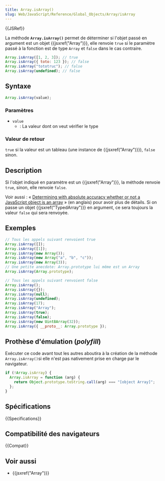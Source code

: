 ```yaml
---
title: Array.isArray()
slug: Web/JavaScript/Reference/Global_Objects/Array/isArray
---
```


{{JSRef}}

La méthode **`Array.isArray()`** permet de déterminer si l'objet passé en argument est un objet {{jsxref("Array")}}, elle renvoie `true` si le paramètre passé à la fonction est de type `Array` et `false` dans le cas contraire.

```js
Array.isArray([1, 2, 3]); // true
Array.isArray({ toto: 123 }); // false
Array.isArray("tototruc"); // false
Array.isArray(undefined); // false
```

## Syntaxe

```js
Array.isArray(value);
```

### Paramètres

- `value`
  - : La valeur dont on veut vérifier le type

### Valeur de retour

`true` si la valeur est un tableau (une instance de {{jsxref("Array")}}), `false` sinon.

## Description

Si l'objet indiqué en paramètre est un {{jsxref("Array")}}, la méthode renvoie `true`, sinon, elle renvoie `false`.

Voir aussi : « [Determining with absolute accuracy whether or not a JavaScript object is an array](http://web.mit.edu/jwalden/www/isArray.html) » (en anglais) pour avoir plus de détails. Si on passe un objet {{jsxref("TypedArray")}} en argument, ce sera toujours la valeur `false` qui sera renvoyée.

## Exemples

```js
// Tous les appels suivant renvoient true
Array.isArray([]);
Array.isArray([1]);
Array.isArray(new Array());
Array.isArray(new Array("a", "b", "c"));
Array.isArray(new Array(3));
// Une petite anecdote: Array.prototype lui même est un Array
Array.isArray(Array.prototype);

// Tous les appels suivant renvoient false
Array.isArray();
Array.isArray({});
Array.isArray(null);
Array.isArray(undefined);
Array.isArray(17);
Array.isArray("Array");
Array.isArray(true);
Array.isArray(false);
Array.isArray(new Uint8Array(32));
Array.isArray({ __proto__: Array.prototype });
```

## Prothèse d'émulation (_polyfill_)

Exécuter ce code avant tout les autres aboutira à la création de la méthode `Array.isArray()`si elle n'est pas nativement prise en charge par le navigateur.

```js
if (!Array.isArray) {
  Array.isArray = function (arg) {
    return Object.prototype.toString.call(arg) === "[object Array]";
  };
}
```

## Spécifications

{{Specifications}}

## Compatibilité des navigateurs

{{Compat}}

## Voir aussi

- {{jsxref("Array")}}
